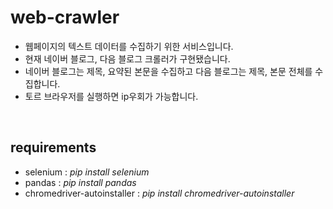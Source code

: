 # web-crawler

- 웹페이지의 텍스트 데이터를 수집하기 위한 서비스입니다.
- 현재 네이버 블로그, 다음 블로그 크롤러가 구현됐습니다.
- 네이버 블로그는 제목, 요약된 본문을 수집하고 다음 블로그는 제목, 본문 전체를 수집합니다.
- 토르 브라우저를 실행하면 ip우회가 가능합니다.

<br>

## requirements
- selenium : _pip install selenium_
- pandas : _pip install pandas_
- chromedriver-autoinstaller : _pip install chromedriver-autoinstaller_
<br>

